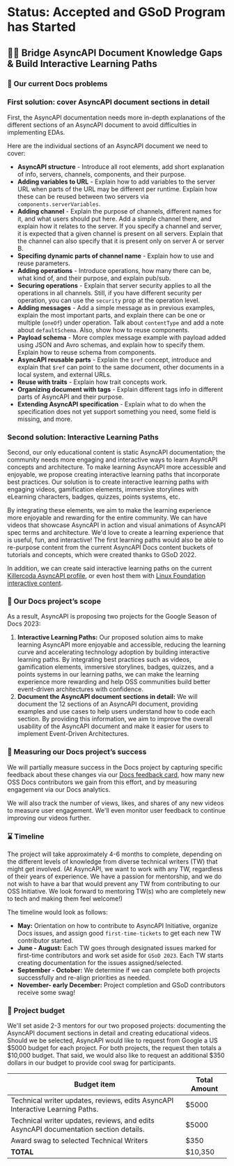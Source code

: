 # Status: Accepted and GSoD Program has Started

## 🙌🏾  Bridge AsyncAPI Document Knowledge Gaps & Build Interactive Learning Paths

### 🔎 Our current Docs problems
### First solution: cover AsyncAPI document sections in detail
First, the AsyncAPI documentation needs more in-depth explanations of the different sections of an AsyncAPI document to avoid difficulties in implementing EDAs. 

Here are the individual sections of an AsyncAPI document we need to cover:
- **AsyncAPI structure** - Introduce all root elements, add short explanation of info, servers, channels, components, and their purpose.
- **Adding variables to URL** - Explain how to add variables to the server URL when parts of the URL may be different per runtime. Explain how these can be reused between two servers via `components.serverVariables`.
- **Adding channel** - Explain the purpose of channels, different names for it, and what users should put here. Add a simple channel there, and explain how it relates to the server. If you specify a channel and server, it is expected that a given channel is present on all servers. Explain that the channel can also specify that it is present only on server A or server B.
- **Specifing dynamic parts of channel name** - Explain how to use and reuse parameters.
- **Adding operations** - Introduce operations, how many there can be, what kind of, and their purpose, and explain pub/sub.
- **Securing operations** - Explain that server security applies to all the operations in all channels. Still, if you have different security per operation, you can use the `security` prop at the operation level.
- **Adding messages** - Add a simple message as in previous examples, explain the most important parts, and explain there can be one or multiple (`oneOf`) under operation. Talk about `contentType` and add a note about `defaultSchema`. Also, show how to reuse components.
- **Payload schema** - More complex message example with payload added using JSON and Avro schemas, and explain how to specify them. Explain how to reuse schema from components.
- **AsyncAPI reusable parts** - Explain the `$ref` concept, introduce and explain that `$ref` can point to the same document, other documents in a local system, and external URLs.
- **Reuse with traits** - Explain how trait concepts work.
- **Organizing document with tags** - Explain different tags info in different parts of AsyncAPI and their purpose.
- **Extending AsyncAPI specification** - Explain what to do when the specification does not yet support something you need, some field is missing, and more.

### Second solution: Interactive Learning Paths
Second, our only educational content is static AsyncAPI documentation; the community needs more engaging and interactive ways to learn AsyncAPI concepts and architecture. To make learning AsyncAPI more accessible and enjoyable, we propose creating interactive learning paths that incorporate best practices. Our solution is to create interactive learning paths with engaging videos, gamification elements, immersive storylines with eLearning characters, badges, quizzes, points systems, etc.

By integrating these elements, we aim to make the learning experience more enjoyable and rewarding for the entire community. We can have videos that showcase AsyncAPI in action and visual animations of AsyncAPI spec terms and architecture. We'd love to create a  learning experience that is useful, fun, and interactive! The first learning paths would also be able to re-purpose content from the current AsyncAPI Docs content buckets of tutorials and concepts, which were created thanks to GSoD 2022. 

In addition, we can create said interactive learning paths on the current [Killercoda AsyncAPI profile](https://killercoda.com/asyncapi/), or even host them with [Linux Foundation interactive content](https://www.edx.org/school/linuxfoundationx). 


### 🎯 Our Docs project’s scope
As a result, AsyncAPI is proposing two projects for the Google Season of Docs 2023:
1. **Interactive Learning Paths:** Our proposed solution aims to make learning AsyncAPI more enjoyable and accessible, reducing the learning curve and accelerating technology adoption by building interactive learning paths. By integrating best practices such as videos, gamification elements, immersive storylines, badges, quizzes, and a points systems in our learning paths, we can make the learning experience more rewarding and help OSS communities build better event-driven architectures with confidence.
2. **Document the AsyncAPI document sections in detail:** We will document the 12 sections of an AsyncAPI document, providing examples and use cases to help users understand how to code each section. By providing this information, we aim to improve the overall usability of the AsyncAPI document and make it easier for users to implement Event-Driven Architectures.


### 📏 Measuring our Docs project’s success
We will partially measure success in the Docs project by capturing specific feedback about these changes via our [Docs feedback card](https://github.com/asyncapi/website/issues/453), how many new OSS Docs contributors we gain from this effort, and by measuring engagement via our Docs analytics. 

We will also track the number of views, likes, and shares of any new videos to measure user engagement. We'll even monitor user feedback to continue improving our videos further.


### ⌛ Timeline
The project will take approximately 4-6 months to complete, depending on the different levels of knowledge from diverse technical writers (TW) that might get involved. (At AsyncAPI, we want to work with any TW, regardless of their years of experience. We have a passion for mentorship, and we do not wish to have a bar that would prevent any TW from contributing to our OSS Initiative. We look forward to mentoring TW(s) who are completely new to tech and making them feel welcome!) 

The timeline would look as follows:
- **May:** Orientation on how to contribute to AsyncAPI Initiative, organize Docs issues, and assign good `first-time-tickets` to get each new TW contributor started. 
- **June - August:**	Each TW goes through designated issues marked for first-time contributors and work set aside for `GSoD 2023`. Each TW starts creating documentation for the issues assigned/selected. 
- **September - October:** We determine if we can complete both projects successfully and re-align priorities as needed.
- **November- early December:**	Project completion and GSoD contributors receive some swag! 


### 💸 Project budget
We'll set aside 2-3 mentors for our two proposed projects: documenting the AsyncAPI document sections in detail and creating educational videos. Should we be selected, AsyncAPI would like to request from Google a US $5000 budget for each project. For both projects, the request then totals a $10,000 budget. That said, we would also like to request an additional $350 dollars in our budget to provide cool swag for participants.

| **Budget item**                                                                                      | **Total Amount** |
|------------------------------------------------------------------------------------------------------|------------------|
| Technical writer updates, reviews, edits AsyncAPI Interactive Learning Paths.  | $5000            |
| Technical writer updates, reviews, and edits AsyncAPI documentation section details.  | $5000            |
| Award swag to selected Technical Writers  | $350            |
| **TOTAL**                 | $10,350            |
